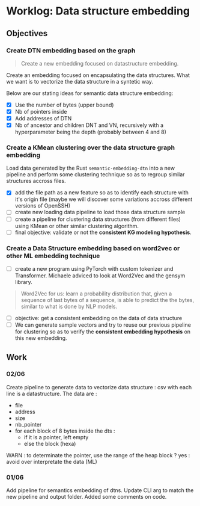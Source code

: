 # Worklog: Data structure embedding

## Objectives

### Create DTN embedding based on the graph

> Create a new embedding focused on datastructure embedding.

Create an embedding focused on encapsulating the data structures. What we want is to vectorize the data structure in a syntetic way.

Below are our stating ideas for semantic data structure embedding:

* [X] Use the number of bytes (upper bound)
* [X] Nb of pointers inside
* [X] Add addresses of DTN
* [X] Nb of ancestor and children DNT and VN, recursively with a hyperparameter being the depth (probably between 4 and 8)

### Create a KMean clustering over the data structure graph embedding

Load data generated by the Rust `semantic-embedding-dtn` into a new pipeline and perform some clustering technique so as to regroup similar structures accross files.

* [X] add the file path as a new feature so as to identify each structure with it's origin file (maybe we will discover some variations accross different versions of OpenSSH)
* [ ] create new loading data pipeline to load those data structure sample
* [ ] create a pipeline for clustering data structures (from different files) using KMean or other similar clustering algorithm.
* [ ] final objective: validate or not the **consistent KG modeling hypothesis**.

### Create a Data Structure embedding based on word2vec or other ML embedding technique

* [ ] create a new program using PyTorch with custom tokenizer and Transformer. Michaele adviced to look at Word2Vec and the gensym library.

> Word2Vec for us: learn a probability distribution that, given a sequence of last bytes of a sequence, is able to predict the the bytes, similar to what is done by NLP models.

* [ ] objective: get a consistent embedding on the data of data structure
* [ ] We can generate sample vectors and try to reuse our previous pipeline for clustering so as to verify the **consistent embedding hypothesis** on this new embedding.

## Work

### 02/06

Create pipeline to generate data to vectorize data structure : csv with each line is a datastructure. The data are :

* file
* address
* size
* nb_pointer
* for each block of 8 bytes inside the dts :
  * if it is a pointer, left empty
  * else the block (hexa)

WARN : to determinate the pointer, use the range of the heap block ? yes : avoid over interpretate the data (ML)

### 01/06

Add pipeline for semantics embedding of dtns. Update CLI arg to match the new pipeline and output folder. Added some comments on code.
